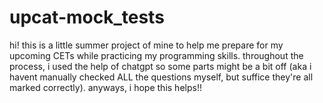 # upcat-mock_tests

hi! this is a little summer project of mine to help me prepare for my upcoming CETs while practicing my programming skills. throughout the process, i used the help of chatgpt so some parts might be a bit off (aka i havent manually checked ALL the questions myself, but suffice they're all marked correctly). anyways, i hope this helps!!
